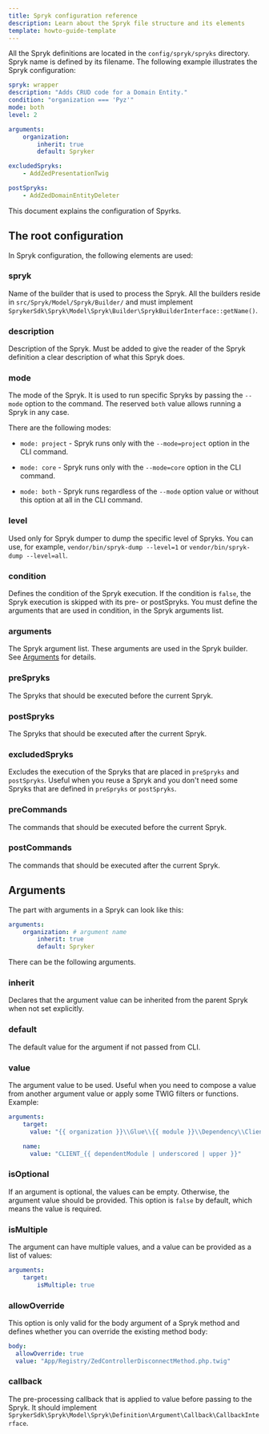 ```yaml
---
title: Spryk configuration reference
description: Learn about the Spryk file structure and its elements
template: howto-guide-template
---
```


All the Spryk definitions are located in the `config/spryk/spryks` directory. Spryk name is defined by its filename.
The following example illustrates the Spryk configuration:

```yaml
spryk: wrapper
description: "Adds CRUD code for a Domain Entity."
condition: "organization === 'Pyz'"
mode: both
level: 2

arguments:
    organization:
        inherit: true
        default: Spryker

excludedSpryks:
    - AddZedPresentationTwig

postSpryks:
    - AddZedDomainEntityDeleter
```

This document explains the configuration of Spyrks.

## The root configuration

In Spryk configuration, the following elements are used:

### spryk
Name of the builder that is used to process the Spryk. All the builders reside in `src/Spryk/Model/Spryk/Builder/`
and must implement `SprykerSdk\Spryk\Model\Spryk\Builder\SprykBuilderInterface::getName()`.

### description
Description of the Spryk. Must be added to give the reader of the Spryk definition a clear description of what this Spryk does.

### mode
The mode of the Spryk. It is used to run specific Spryks by passing the `--mode` option to the command. The reserved `both` value allows running a Spryk in any case.

There are the following modes:

- `mode: project` - Spryk runs only with the `--mode=project` option in the CLI command.

- `mode: core` - Spryk runs only with the `--mode=core` option in the CLI command.

- `mode: both` - Spryk runs regardless of the `--mode` option value or without this option at all in the CLI command.

### level
Used only for Spryk dumper to dump the specific level of Spryks. You can use, for example,
`vendor/bin/spryk-dump --level=1` or `vendor/bin/spryk-dump --level=all`.

### condition
Defines the condition of the Spryk execution. If the condition is `false`, the Spryk execution is skipped with its pre- or postSpryks. You must define the arguments that are used in condition, in the Spryk arguments list.

### arguments
The Spryk argument list. These arguments are used in the Spryk builder. See [Arguments](#arguments) for details.

### preSpryks
The Spryks that should be executed before the current Spryk.

### postSpryks
The Spryks that should be executed after the current Spryk.

### excludedSpryks
Excludes the execution of the Spryks that are placed in `preSpryks` and `postSpryks`. Useful when you reuse a Spryk and you don't need some Spryks that are defined in `preSpryks` or `postSpryks`.

### preCommands
The commands that should be executed before the current Spryk.

### postCommands
The commands that should be executed after the current Spryk.

## Arguments

The part with arguments in a Spryk can look like this:

```yaml
arguments:
    organization: # argument name
        inherit: true
        default: Spryker
```

There can be the following arguments.

### inherit
Declares that the argument value can be inherited from the parent Spryk when not set explicitly.

### default
The default value for the argument if not passed from CLI.

### value
The argument value to be used. Useful when you need to compose a value from another argument value or apply some TWIG filters or functions.
Example:

```yaml
arguments:
    target:
      value: "{{ organization }}\\Glue\\{{ module }}\\Dependency\\Client\\{{ module }}To{{ dependentModule }}ClientBridge"

    name:
      value: "CLIENT_{{ dependentModule | underscored | upper }}"
```

### isOptional
If an argument is optional, the values can be empty. Otherwise, the argument value should be provided. This option is `false` by default, which means the value is required.

### isMultiple
The argument can have multiple values, and a value can be provided as a list of values:

```yaml
arguments:
    target:
        isMultiple: true
```

### allowOverride
This option is only valid for the body argument of a Spryk method and defines whether you can override the existing method body:

```yaml
body:
  allowOverride: true
  value: "App/Registry/ZedControllerDisconnectMethod.php.twig"
```

### callback
The pre-processing callback that is applied to value before passing to the Spryk. It should implement `SprykerSdk\Spryk\Model\Spryk\Definition\Argument\Callback\CallbackInterface`.